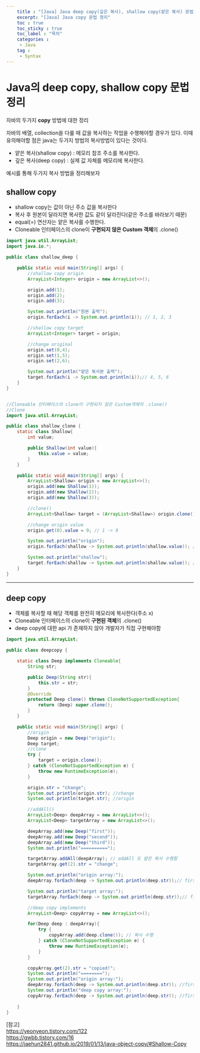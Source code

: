 ```yaml
---
    title : "[Java] Java deep copy(깊은 복사), shallow copy(얕은 복사) 문법 정리"
    excerpt: "[Java] Java copy 문법 정리"
    toc : true
    toc_sticky : true
    toc_label : "목차"
    categories :
     - Java
    tag :
     - Syntax
---
```


# Java의 deep copy, shallow copy 문법 정리

자바의 두가지 **copy** 방법에 대한 정리  

자바의 배열, collection을 다룰 때 값을 복사하는 작업을 수행해야할 경우가 있다. 이때 유의해야할 점은 java는 두가지 방법의 복사방법이 있다는 것이다.

- 얕은 복사(shallow copy) : 메모리 참조 주소를 복사한다.
- 깊은 복사(deep copy) : 실제 값 자체를 메모리에 복사한다.

예시를 통해 두가지 복사 방법을 정리해보자

## **shallow copy**
- shallow copy는 값이 아닌 주소 값을 복사한다
- 복사 후 원본이 달라지면 복사한 값도 같이 달라진다(같은 주소를 바라보기 때문)
- equal(=) 연산자는 얕은 복사를 수행한다.
- Cloneable 인터페이스의 clone이 **구현되지 않은 Custom 객체**의 .clone()

```java
import java.util.ArrayList;
import java.io.*;

public class shallow_deep {

    public static void main(String[] args) {
        //shallow copy origin
        ArrayList<Integer> origin = new ArrayList<>();

        origin.add(1);
        origin.add(2);
        origin.add(3);

        System.out.println("원본 출력");
        origin.forEach(i -> System.out.println(i)); // 1, 2, 3

        //shallow copy target
        ArrayList<Integer> target = origin;

        //change original
        origin.set(0,4);
        origin.set(1,5);
        origin.set(2,6);

        System.out.println("얕은 복사본 출력");
        target.forEach(i -> System.out.println(i));// 4, 5, 6
    }
}
```

```java

//Cloneable 인터페이스의 clone이 구현되지 않은 Custom객체의 .clone()
//Clone
import java.util.ArrayList;

public class shallow_clone {
    static class Shallow{
        int value;

        public Shallow(int value){
            this.value = value;
        }
    }

    public static void main(String[] args) {
        ArrayList<Shallow> origin = new ArrayList<>();
        origin.add(new Shallow(1));
        origin.add(new Shallow(2));
        origin.add(new Shallow(3));

        //clone()
        ArrayList<Shallow> target = (ArrayList<Shallow>) origin.clone();

        //change origin value
        origin.get(0).value = 9; // 1 -> 9

        System.out.println("origin");
        origin.forEach(shallow -> System.out.println(shallow.value)); // 9 2 3

        System.out.println("shallow");
        target.forEach(shallow -> System.out.println(shallow.value)); // 9 2 3
    }
}
```
----


## **deep copy**
- 객체를 복사할 때 해당 객체를 완전히 메모리에 복사한다(주소 x)
- Cloneable 인터페이스의 clone이 **구현된 객체**의 .clone()
- deep copy에 대한 api 가 존재하지 않아 개발자가 직접 구현해야함 


```java
import java.util.ArrayList;

public class deepcopy {

    static class Deep implements Cloneable{
        String str;

        public Deep(String str){
            this.str = str;
        }
        @Override
        protected Deep clone() throws CloneNotSupportedException{
            return (Deep) super.clone();
        }
    }

    public static void main(String[] args) {
        //origin
        Deep origin = new Deep("origin");
        Deep target;
        //clone
        try {
            target = origin.clone();
        } catch (CloneNotSupportedException e) {
            throw new RuntimeException(e);
        }

        origin.str = "change";
        System.out.println(origin.str); //change
        System.out.println(target.str); //origin

        //addAll()
        ArrayList<Deep> deepArray = new ArrayList<>();
        ArrayList<Deep> targetArray = new ArrayList<>();

        deepArray.add(new Deep("first"));
        deepArray.add(new Deep("second"));
        deepArray.add(new Deep("third"));
        System.out.println("==========");

        targetArray.addAll(deepArray); // addAll 도 얕은 복사 수행함
        targetArray.get(2).str = "change";

        System.out.println("origin array:");
        deepArray.forEach(deep -> System.out.println(deep.str));// first second change

        System.out.println("target array:");
        targetArray.forEach(deep -> System.out.println(deep.str));// first second change

        //deep copy implements
        ArrayList<Deep> copyArray = new ArrayList<>();

        for(Deep deep : deepArray){
            try {
                copyArray.add(deep.clone()); // 복사 수행
            } catch (CloneNotSupportedException e) {
                throw new RuntimeException(e);
            }
        }

        copyArray.get(2).str = "copied!";
        System.out.println("========");
        System.out.println("origin array:");
        deepArray.forEach(deep -> System.out.println(deep.str)); //first second change
        System.out.println("deep copy array:");
        copyArray.forEach(deep -> System.out.println(deep.str)); //first second copied!
        
    }
}
```

[참고]   
https://yeonyeon.tistory.com/122  
https://gwbb.tistory.com/16  
https://jaehun2841.github.io/2019/01/13/java-object-copy/#Shallow-Copy